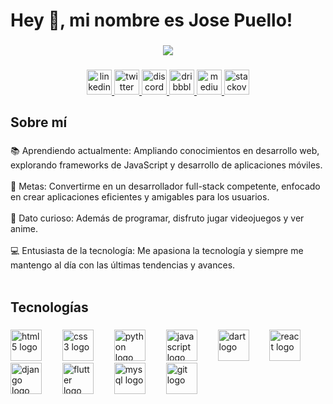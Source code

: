 <h1 align="left">Hey 👋, mi nombre es Jose Puello!</h1>

###

<div align="center">
  <img src="https://user-images.githubusercontent.com/74038190/238355349-7d484dc9-68a9-4ee6-a767-aea59035c12d.gif"  />
</div>

###

<div align="center">
  <a href="www.linkedin.com/in/jose-puello" target="_blank">
    <img src="https://img.shields.io/static/v1?message=LinkedIn&logo=linkedin&label=&color=0077B5&logoColor=white&labelColor=&style=for-the-badge" height="40" alt="linkedin logo"  />
  </a>
  <a href="https://twitter.com/JoSePuElLo14" target="_blank">
    <img src="https://img.shields.io/static/v1?message=Twitter&logo=twitter&label=&color=1DA1F2&logoColor=white&labelColor=&style=for-the-badge" height="40" alt="twitter logo"  />
  </a>
  <a href="discordapp.com/users/495966838942072838" target="_blank">
    <img src="https://img.shields.io/static/v1?message=Discord&logo=discord&label=&color=7289DA&logoColor=white&labelColor=&style=for-the-badge" height="40" alt="discord logo"  />
  </a>
  <a href="https://dribbble.com/SrJoSe" target="_blank">
    <img src="https://img.shields.io/static/v1?message=Dribbble&logo=dribbble&label=&color=EA4C89&logoColor=white&labelColor=&style=for-the-badge" height="40" alt="dribbble logo"  />
  </a>
  <a href="https://medium.com/@josepuello112000" target="_blank">
    <img src="https://img.shields.io/static/v1?message=Medium&logo=medium&label=&color=12100E&logoColor=white&labelColor=&style=for-the-badge" height="40" alt="medium logo"  />
  </a>
  <a href="https://stackoverflow.com/users/21443411/jose-puello" target="_blank">
    <img src="https://img.shields.io/static/v1?message=Stackoverflow&logo=stackoverflow&label=&color=FE7A16&logoColor=white&labelColor=&style=for-the-badge" height="40" alt="stackoverflow logo"  />
  </a>
<!--   <a href="https://www.twitch.tv/josepb00" target="_blank">
    <img src="https://img.shields.io/static/v1?message=Twitch&logo=twitch&label=&color=9146FF&logoColor=white&labelColor=&style=for-the-badge" height="40" alt="twitch logo"  />
  </a> -->
</div>

###

<h2 align="left">Sobre mí</h2>

###

<p align="left">
📚 Aprendiendo actualmente: Ampliando conocimientos en desarrollo web, explorando frameworks de JavaScript y desarrollo de aplicaciones móviles.<br><br>
🎯 Metas: Convertirme en un desarrollador full-stack competente, enfocado en crear aplicaciones eficientes y amigables para los usuarios.<br><br>
🎲 Dato curioso: Además de programar, disfruto jugar videojuegos y ver anime.<br><br>
💻 Entusiasta de la tecnología: Me apasiona la tecnología y siempre me mantengo al día con las últimas tendencias y avances.<br><br>
</p>

###

<h2 align="left">Tecnologías</h2>

###

<div align="left">
  <img src="https://skillicons.dev/icons?i=html" height="50" alt="html5 logo"  />
  <img width="25" />
  <img src="https://skillicons.dev/icons?i=css" height="50" alt="css3 logo"  />
  <img width="25" />
  <img src="https://skillicons.dev/icons?i=py" height="50" alt="python logo"  />
  <img width="25" />
  <img src="https://skillicons.dev/icons?i=js" height="50" alt="javascript logo"  />
  <img width="25" />
  <img src="https://skillicons.dev/icons?i=dart" height="50" alt="dart logo"  />
  <img width="25" />
  <img src="https://skillicons.dev/icons?i=react" height="50" alt="react logo"  />
  <img width="25" />
  <img src="https://skillicons.dev/icons?i=django" height="50" alt="django logo"  />
  <img width="25" />
  <img src="https://skillicons.dev/icons?i=flutter" height="50" alt="flutter logo"  />
  <img width="25" />
  <img src="https://skillicons.dev/icons?i=mysql" height="50" alt="mysql logo"  />
  <img width="25" />
  <img src="https://skillicons.dev/icons?i=git" height="50" alt="git logo"  />
</div>

###
